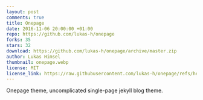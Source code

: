 ```yaml
---
layout: post
comments: true
title: Onepage
date: 2016-11-06 20:00:00 +01:00
repo: https://github.com/lukas-h/onepage
forks: 35
stars: 32
download: https://github.com/lukas-h/onepage/archive/master.zip
author: Lukas Himsel
thumbnail: onepage.webp
license: MIT
license_link: https://raw.githubusercontent.com/lukas-h/onepage/refs/heads/master/LICENSE
---
```


Onepage theme, uncomplicated single-page jekyll blog theme.
